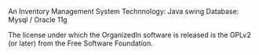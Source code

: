 An Inventory Management System
 Technnology: Java swing
 Database: Mysql / Oracle 11g
 
The license under which the OrganizedIn software is released is the GPLv2 (or later) from the Free Software Foundation.
